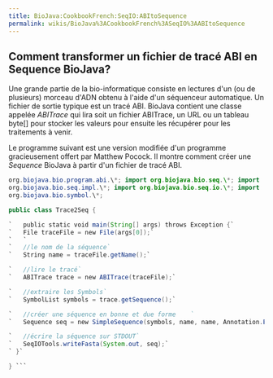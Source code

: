 ```yaml
---
title: BioJava:CookbookFrench:SeqIO:ABItoSequence
permalink: wikis/BioJava%3ACookbookFrench%3ASeqIO%3AABItoSequence
---
```


Comment transformer un fichier de tracé ABI en Sequence BioJava?
----------------------------------------------------------------

Une grande partie de la bio-informatique consiste en lectures d'un (ou
de plusieurs) morceau d'ADN obtenu à l'aide d'un séquenceur automatique.
Un fichier de sortie typique est un tracé ABI. BioJava contient une
classe appelée *ABITrace* qui lira soit un fichier ABITrace, un URL ou
un tableau byte[] pour stocker les valeurs pour ensuite les récupérer
pour les traitements à venir.

Le programme suivant est une version modifiée d'un programme
gracieusement offert par Matthew Pocock. Il montre comment créer une
*Sequence* BioJava à partir d'un fichier de tracé ABI.

```java import java.io.\*; import org.biojava.bio.\*; import
org.biojava.bio.program.abi.\*; import org.biojava.bio.seq.\*; import
org.biojava.bio.seq.impl.\*; import org.biojava.bio.seq.io.\*; import
org.biojava.bio.symbol.\*;

public class Trace2Seq {

`   public static void main(String[] args) throws Exception {`  
`   File traceFile = new File(args[0]);`  
`   `  
`   //le nom de la séquence`  
`   String name = traceFile.getName();`

`   //lire le tracé`  
`   ABITrace trace = new ABITrace(traceFile);`

`   //extraire les Symbols`  
`   SymbolList symbols = trace.getSequence();`

`   //créer une séquence en bonne et due forme    `  
`   Sequence seq = new SimpleSequence(symbols, name, name, Annotation.EMPTY_ANNOTATION);`

`   //écrire la séquence sur STDOUT`  
`   SeqIOTools.writeFasta(System.out, seq);`  
` }`

} ```
